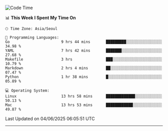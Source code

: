 <!---
[![JS's LinkedIn](https://img.shields.io/badge/LinkedIn-blue?style=for-the-badge&logo=linkedin)](https://www.linkedin.com/in/jaeseung-lee-5a2a32139/) 
[![JS's Notion](https://img.shields.io/badge/Notion-black?style=for-the-badge&logo=notion)](https://bit.ly/ljswiki1) <br><br>
-->
<!-- ![JS's GitHub stats](https://github-readme-stats-lemon-five.vercel.app/api?username=tkxkd0159&hide=contribs,prs,stars,issues&show_icons=true&theme=react&include_all_commits=true)   -->
<!-- ![Top Langs](https://github-readme-stats-lemon-five.vercel.app/api/top-langs/?username=tkxkd0159&layout=compact&hide=jupyter%20notebook,scss,html,css&langs_count=10)  -->


<!--START_SECTION:waka-->
![Code Time](http://img.shields.io/badge/Code%20Time-3%2C734%20hrs%2019%20mins-blue)

📊 **This Week I Spent My Time On** 

```text
🕑︎ Time Zone: Asia/Seoul

💬 Programming Languages: 
Go                       9 hrs 44 mins       █████████░░░░░░░░░░░░░░░░   34.98 % 
YAML                     7 hrs 42 mins       ███████░░░░░░░░░░░░░░░░░░   27.68 % 
Makefile                 3 hrs               ███░░░░░░░░░░░░░░░░░░░░░░   10.79 % 
Markdown                 2 hrs 4 mins        ██░░░░░░░░░░░░░░░░░░░░░░░   07.47 % 
Python                   1 hr 38 mins        █░░░░░░░░░░░░░░░░░░░░░░░░   05.89 % 

💻 Operating System: 
Linux                    13 hrs 58 mins      █████████████░░░░░░░░░░░░   50.13 % 
Mac                      13 hrs 53 mins      ████████████░░░░░░░░░░░░░   49.87 % 
```


 Last Updated on 04/06/2025 06:05:51 UTC
<!--END_SECTION:waka-->

---
<!---
<a href="https://github.com/tkxkd0159/books">
  <img align="center" src="https://github-readme-stats-lemon-five.vercel.app/api/pin/?username=tkxkd0159&repo=books&theme=react" />
</a>
-->

<!---
- 🔭 I’m currently working on ...
- 🌱 I’m currently learning blockchain and distributed network
- 👯 I’m looking to collaborate on ...
- 🤔 I’m looking for help with ...
- 💬 Ask me about ...
- 📫 How to reach me: ...
- 😄 Pronouns: ...
- ⚡ Fun fact: ...
-->
